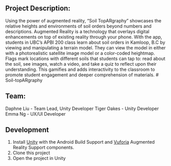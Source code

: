 ## Project Description: 
Using the power of augmented reality, “Soil TopARgraphy” showcases the relative heights and environments of soil orders beyond numbers and descriptions. Augmented Reality is a technology that overlays digital enhancements on top of existing reality through your phone. With the app, students in UBC’s APBI 200 class learn about soil orders in Kamloop, B.C by viewing and manipulating a terrain model. They can view the model in either with a photorealistic satellite image model or a color-coded heightmap. Flags mark locations with different soils that students can tap to: read about the soil, see images, watch a video, and take a quiz to reflect upon their understanding. This gamifies and adds interactivity to the classroom to promote student engagement and deeper comprehension of materials. # Soil-topARgraphy

## Team: 
Daphne Liu - Team Lead, Unity Developer 
Tiger Oakes - Unity Developer 
Emma Ng - UX/UI Developer 

## Development

1. Install [Unity](https://unity3d.com/) with the Android Build Support and [Vuforia](https://library.vuforia.com/articles/Training/getting-started-with-vuforia-in-unity.html) Augmented Reality Support components.
2. Clone this project
3. Open the project in Unity
